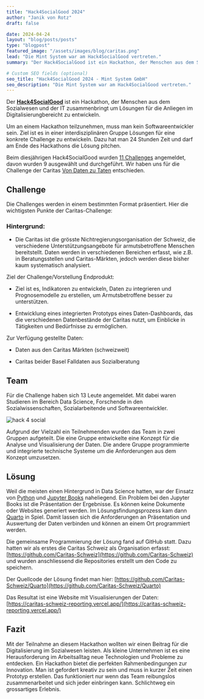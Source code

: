 ```yaml
---
title: "Hack4SocialGood 2024"
author: "Janik von Rotz"
draft: false

date: 2024-04-24
layout: "blog/posts/posts"
type: "blogpost"
featured_image: "/assets/images/blog/caritas.png"
lead: "Die Mint System war am Hack4SocialGood vertreten."
summary: "Der Hack4SocialGood ist ein Hackathon, der Menschen aus dem Sozialwesen und der IT zusammenbringt um Lösungen für die Anliegen im Digitalisierungbereicht zu entwickeln. Um an einem Hackathon teil..."

# Custom SEO fields (optional)
seo_title: "Hack4SocialGood 2024 - Mint System GmbH"
seo_description: "Die Mint System war am Hack4SocialGood vertreten."
---
```


Der [**Hack4SocialGood**](https://www.zhaw.ch/en/socialwork/hack4socialgood/) ist ein Hackathon, der Menschen aus dem Sozialwesen und der IT zusammenbringt um Lösungen für die Anliegen im Digitalisierungbereicht zu entwickeln.

Um an einem Hackathon teilzunehmen, muss man kein Softwareentwickler sein. Ziel ist es in einer interdisziplinären Gruppe Lösungen für eine konkrete Challenge zu entwickeln. Dazu hat man 24 Stunden Zeit und darf am Ende des Hackathons die Lösung pitchen.

Beim diesjährigen Hack4SocialGood wurden [11 Challenges](https://bd.hack4socialgood.ch/event/6) angemeldet, davon wurden 9 ausgewählt und durchgeführt. Wir haben uns für die Challenge der Caritas [Von Daten zu Taten](https://bd.hack4socialgood.ch/project/90) entschieden.



## Challenge

Die Challenges werden in einem bestimmten Format präsentiert. Hier die wichtigsten Punkte der Caritas-Challenge:

### Hintergrund:

- Die Caritas ist die grösste Nichtregierungsorganisation der Schweiz, die verschiedene Unterstützungsangebote für armutsbetroffene Menschen bereitstellt. Daten werden in verschiedenen Bereichen erfasst, wie z.B. in Beratungsstellen und Caritas-Märkten, jedoch werden diese bisher kaum systematisch analysiert.

Ziel der Challenge/Vorstellung Endprodukt:

- Ziel ist es, Indikatoren zu entwickeln, Daten zu integrieren und Prognosemodelle zu erstellen, um Armutsbetroffene besser zu unterstützen.

- Entwicklung eines integrierten Prototyps eines Daten-Dashboards, das die verschiedenen Datenbestände der Caritas nutzt, um Einblicke in Tätigkeiten und Bedürfnisse zu ermöglichen.

Zur Verfügung gestellte Daten:

- Daten aus den Caritas Märkten (schweizweit)

- Caritas beider Basel Falldaten aus Sozialberatung



## Team

Für die Challenge haben sich 13 Leute angemeldet. Mit dabei waren Studieren im Bereich Data Science, Forschende in den Sozialwissenschaften, Sozialarbeitende und Softwareentwickler.

![hack 4 social ](/assets/images/blog/Hack4SocialGoodTeam.png)

Aufgrund der Vielzahl ein Teilnehmenden wurden das Team in zwei Gruppen aufgeteilt. Die eine Gruppe entwickelte eine Konzept für die Analyse und Visualisierung der Daten. Die andere Gruppe programmierte und integrierte technische Systeme um die Anforderungen aus dem Konzept umzusetzen.


## Lösung

Weil die meisten einen Hintergrund in Data Science hatten, war der Einsatz von [Python](https://www.python.org/) und [Jupyter Books](https://jupyter.org/) naheliegend. Ein Problem bei den Jupyter Books ist die Präsentation der Ergebnisse. Es können keine Dokumente oder Websites generiert werden. Im Lösungsfindungsprozess kam dann [Quarto](https://quarto.org/) in Spiel. Damit lassen sich die Anforderungen an Präsentation und Auswertung der Daten verbinden und können an einem Ort programmiert werden.

Die gemeinsame Programmierung der Lösung fand auf GitHub statt. Dazu hatten wir als erstes die Caritas Schweiz als Organisation erfasst: [https://github.com/Caritas-Schweiz](https://github.com/Caritas-Schweiz) und wurden anschliessend die Repositories  erstellt um den Code zu speichern.

Der Quellcode der Lösung findet man hier: [https://github.com/Caritas-Schweiz/Quarto](https://github.com/Caritas-Schweiz/Quarto)

Das Resultat ist eine Website mit Visualisierungen der Daten: [https://caritas-schweiz-reporting.vercel.app/](https://caritas-schweiz-reporting.vercel.app/)


## Fazit

Mit der Teilnahme an diesem Hackathon wollten wir einen Beitrag für die Digitalisierung im Sozialwesen leisten. Als kleine Unternehmen ist es eine Herausforderung im Arbeitsalltag neue Technologien und Probleme zu entdecken. Ein Hackathon bietet die perfekten Rahmenbedingungen zur Innovation. Man ist gefordert kreativ zu sein und muss in kurzer Zeit einen Prototyp erstellen. Das funktioniert nur wenn das Team reibungslos zusammenarbeitet und sich jeder einbringen kann. Schlichtweg ein grossartiges Erlebnis.